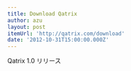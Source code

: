 ```yaml
---
title: Download Qatrix
author: azu
layout: post
itemUrl: 'http://qatrix.com/download'
date: '2012-10-31T15:00:00.000Z'
---
```

Qatrix 1.0 リリース
